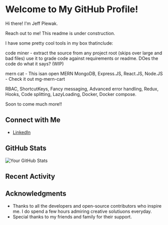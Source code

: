 # Welcome to My GitHub Profile!

Hi there! I'm Jeff Plewak.

Reach out to me! This readme is under construction.

I have some pretty cool tools in my box thatinclude:

code miner - extract the source from any project root (skips over large and bad files)
             use it to grade code against requirements or readme. DOes the code do what it says? (WIP)

mern cat - This isan open MERN MongoDB, Express.JS, React.JS, Node.JS - Check it out  mg-mern-cart

RBAC, ShortcutKeys, Fancy messaging, Advanced error handling, Redux, Hooks, Code splitting, LazyLoading, Docker, Docker compose.

Soon to come much more!!


## Connect with Me

- [LinkedIn](https://www.linkedin.com/in/plewak)

## GitHub Stats

![Your GitHub Stats](https://github-readme-stats.vercel.app/api?username=tarcsb&show_icons=true&theme=radical)

## Recent Activity

<!--START_SECTION:activity-->
<!--END_SECTION:activity-->

## Acknowledgments

- Thanks to all the developers and open-source contributors who inspire me. I do spend a few hours admiring creative solutiuons everyday.
- Special thanks to my friends and family for their support.


